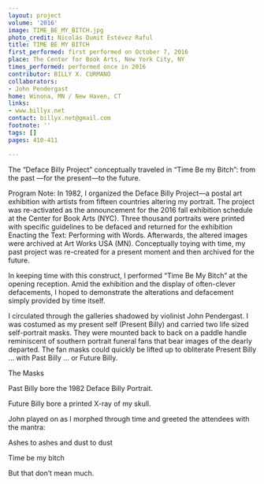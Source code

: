 ```yaml
---
layout: project
volume: '2016'
image: TIME_BE_MY_BITCH.jpg
photo_credit: Nicolás Dumit Estévez Raful
title: TIME BE MY BITCH
first_performed: first performed on October 7, 2016
place: The Center for Book Arts, New York City, NY
times_performed: performed once in 2016
contributor: BILLY X. CURMANO
collaborators:
- John Pendergast
home: Winona, MN / New Haven, CT
links:
- www.billyx.net
contact: billyx.net@gmail.com
footnote: ''
tags: []
pages: 410-411

---
```


The “Deface Billy Project” conceptually traveled in “Time Be my Bitch”: from the past —for the present—to the future.

Program Note: In 1982, I organized the Deface Billy Project—a postal art exhibition with artists from fifteen countries altering my portrait. The project was re-activated as the announcement for the 2016 fall exhibition schedule at the Center for Book Arts (NYC). Three thousand portraits were printed with specific guidelines to be defaced and returned for the exhibition Enacting the Text: Performing with Words. Afterwards, the altered images were archived at Art Works USA (MN). Conceptually toying with time, my past project was re-created for a present moment and then archived for the future.

In keeping time with this construct, I performed “Time Be My Bitch” at the opening reception. Amid the exhibition and the display of often-clever defacements, I hoped to demonstrate the alterations and defacement simply provided by time itself.

I circulated through the galleries shadowed by violinist John Pendergast. I was costumed as my present self (Present Billy) and carried two life sized self-portrait masks. They were mounted back to back on a paddle handle reminiscent of southern portrait funeral fans that bear images of the dearly departed. The fan masks could quickly be lifted up to obliterate Present Billy … with Past Billy … or Future Billy.

The Masks

Past Billy bore the 1982 Deface Billy Portrait.

Future Billy bore a printed X-ray of my skull.

John played on as I morphed through time and greeted the attendees with the mantra:

Ashes to ashes and dust to dust

Time be my bitch

But that don’t mean much.
